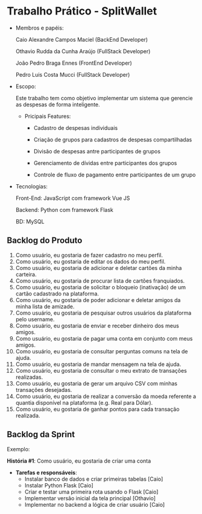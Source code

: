 # Trabalho Prático - SplitWallet

* Membros e papéis:

    Caio Alexandre Campos Maciel (BackEnd Developer)
  
    Othavio Rudda da Cunha Araújo (FullStack Developer)
  
    João Pedro Braga Ennes (FrontEnd Developer)

    Pedro Luis Costa Mucci (FullStack Developer)
  
*   Escopo:

    Este trabalho tem como objetivo implementar um sistema que gerencie as despesas de forma inteligente.

    *  Pricipais Features:
 
          - Cadastro de despesas individuais

          - Criação de grupos para cadastros de despesas compartilhadas

          - Divisão de despesas antre participantes de grupos

          - Gerenciamento de dívidas entre participantes dos grupos

          - Controle de fluxo de pagamento entre participantes de um grupo

* Tecnologias:

    Front-End: JavaScript com framework Vue JS

    Backend: Python com framework Flask

    BD: MySQL

## Backlog do Produto

1. Como usuário, eu gostaria de fazer cadastro no meu perfil.
2. Como usuário, eu gostaria de editar os dados do meu perfil.
3. Como usuário, eu gostaria de adicionar e deletar cartões da minha carteira.
4. Como usuário, eu gostaria de procurar lista de cartões franquiados.
5. Como usuário, eu gostaria de solicitar o bloqueio (inativação) de um cartão cadastrado na plataforma.
6. Como usuário, eu gostaria de poder adicionar e deletar amigos da minha lista de amizade.
7. Como usuário, eu gostaria de pesquisar outros usuários da plataforma pelo username.
8. Como usuário, eu gostaria de enviar e receber dinheiro dos meus amigos.
9. Como usuário, eu gostaria de pagar uma conta em conjunto com meus amigos.
10. Como usuário, eu gostaria de consultar perguntas comuns na tela de ajuda.
11. Como usuário, eu gostaria de mandar mensagem na tela de ajuda.
12. Como usuário, eu gostaria de consultar o meu extrato de transações realizadas.
13. Como usuário, eu gostaria de gerar um arquivo CSV com minhas transações desejadas.
14. Como usuário, eu gostaria de realizar a conversão da moeda referente a quantia disponível na plataforma (e.g. Real para Dólar).
15. Como usuário, eu gostaria de ganhar pontos para cada transação realizada.


## Backlog da Sprint

Exemplo:

**História #1**: Como usuário, eu gostaria de criar uma conta
- **Tarefas e responsáveis**:
    - Instalar banco de dados e criar primeiras tabelas [Caio]
    - Instalar Python Flask [Caio]
    - Criar e testar uma primeira rota usando o Flask [Caio]
    - Implementar versão inicial da tela principal [Othavio]
    - Implementar no backend a lógica de criar usuário [Caio]


